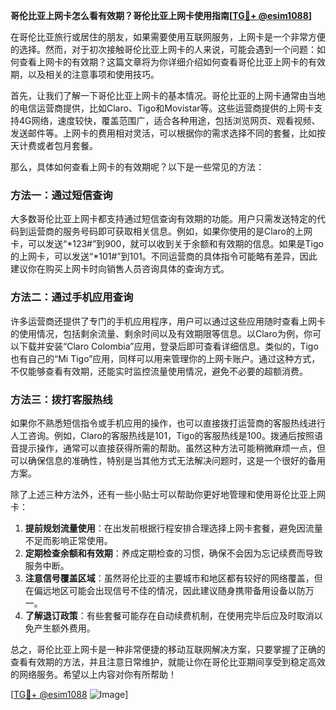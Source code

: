 **哥伦比亚上网卡怎么看有效期？哥伦比亚上网卡使用指南[[TG💪+ @esim1088](https://t.me/s/esim1088)]**

在哥伦比亚旅行或居住的朋友，如果需要使用互联网服务，上网卡是一个非常方便的选择。然而，对于初次接触哥伦比亚上网卡的人来说，可能会遇到一个问题：如何查看上网卡的有效期？这篇文章将为你详细介绍如何查看哥伦比亚上网卡的有效期，以及相关的注意事项和使用技巧。

首先，让我们了解一下哥伦比亚上网卡的基本情况。哥伦比亚的上网卡通常由当地的电信运营商提供，比如Claro、Tigo和Movistar等。这些运营商提供的上网卡支持4G网络，速度较快，覆盖范围广，适合各种用途，包括浏览网页、观看视频、发送邮件等。上网卡的费用相对灵活，可以根据你的需求选择不同的套餐，比如按天计费或者包月套餐。

那么，具体如何查看上网卡的有效期呢？以下是一些常见的方法：

### 方法一：通过短信查询

大多数哥伦比亚上网卡都支持通过短信查询有效期的功能。用户只需发送特定的代码到运营商的服务号码即可获取相关信息。例如，如果你使用的是Claro的上网卡，可以发送“*123#”到900，就可以收到关于余额和有效期的信息。如果是Tigo的上网卡，可以发送“*101#”到101。不同运营商的具体指令可能略有差异，因此建议你在购买上网卡时向销售人员咨询具体的查询方式。

### 方法二：通过手机应用查询

许多运营商还提供了专门的手机应用程序，用户可以通过这些应用随时查看上网卡的使用情况，包括剩余流量、剩余时间以及有效期限等信息。以Claro为例，你可以下载并安装“Claro Colombia”应用，登录后即可查看详细信息。类似的，Tigo也有自己的“Mi Tigo”应用，同样可以用来管理你的上网卡账户。通过这种方式，不仅能够查看有效期，还能实时监控流量使用情况，避免不必要的超额消费。

### 方法三：拨打客服热线

如果你不熟悉短信指令或手机应用的操作，也可以直接拨打运营商的客服热线进行人工咨询。例如，Claro的客服热线是101，Tigo的客服热线是100。拨通后按照语音提示操作，通常可以直接获得所需的帮助。虽然这种方法可能稍微麻烦一点，但可以确保信息的准确性，特别是当其他方式无法解决问题时，这是一个很好的备用方案。

除了上述三种方法外，还有一些小贴士可以帮助你更好地管理和使用哥伦比亚上网卡：

1. **提前规划流量使用**：在出发前根据行程安排合理选择上网卡套餐，避免因流量不足而影响正常使用。
2. **定期检查余额和有效期**：养成定期检查的习惯，确保不会因为忘记续费而导致服务中断。
3. **注意信号覆盖区域**：虽然哥伦比亚的主要城市和地区都有较好的网络覆盖，但在偏远地区可能会出现信号不佳的情况，因此建议随身携带备用设备以防万一。
4. **了解退订政策**：有些套餐可能存在自动续费机制，在使用完毕后应及时取消以免产生额外费用。

总之，哥伦比亚上网卡是一种非常便捷的移动互联网解决方案，只要掌握了正确的查看有效期的方法，并且注意日常维护，就能让你在哥伦比亚期间享受到稳定高效的网络服务。希望以上内容对你有所帮助！

[[TG💪+ @esim1088](https://t.me/s/esim1088) ![Image](https://i.postimg.cc/4NQfJmqS/Snipaste-2025-05-13-00-14-12.png)]